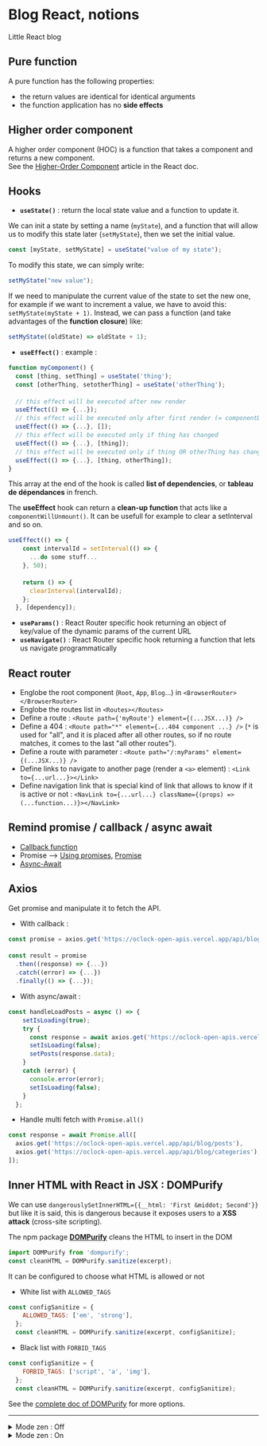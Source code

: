 # Blog React, notions

Little React blog

## Pure function

A pure function has the following properties:

- the return values are identical for identical arguments
- the function application has no **side effects**

## Higher order component

A higher order component (HOC) is a function that takes a component and returns a new component.  
See the [Higher-Order Component](https://fr.reactjs.org/docs/higher-order-components.html#gatsby-focus-wrapper) article in the React doc.

## Hooks

- **`useState()`** : return the local state value and a function to update it.  

We can init a state by setting a name (`myState`), and a function that will allow us to modify this state later (`setMyState`), then we set the initial value.

```js
const [myState, setMyState] = useState("value of my state");
```

To modify this state, we can simply write:

```js
setMyState("new value");
```

If we need to manipulate the current value of the state to set the new one, for example if we want to increment a value, we have to avoid this: `setMyState(myState + 1)`. Instead, we can pass a function (and take advantages of the **function closure**) like:

```js
setMyState((oldState) => oldState + 1);
```

- **`useEffect()`** : example :

```js
function myComponent() {
  const [thing, setThing] = useState('thing');
  const [otherThing, setotherThing] = useState('otherThing');

  // this effect will be executed after new render
  useEffect(() => {...});
  // this effect will be executed only after first render (= componentDidMount)
  useEffect(() => {...}, []);
  // this effect will be executed only if thing has changed
  useEffect(() => {...}, [thing]);
  // this effect will be executed only if thing OR otherThing has changed
  useEffect(() => {...}, [thing, otherThing]);
}
```

This array at the end of the hook is called **list of dependencies**, or **tableau de dépendances** in french.

The **useEffect** hook can return a **clean-up function** that acts like a `componentWillUnmount()`. It can be usefull for example to clear a setInterval and so on.

```js
useEffect(() => {
    const intervalId = setInterval(() => {
      ...do some stuff...
    }, 50);
    
    return () => {
      clearInterval(intervalId);
    };
  }, [dependency]);
```

- **`useParams()`** : React Router specific hook returning an object of key/value of the dynamic params of the current URL
- **`useNavigate()`** : React Router specific hook returning a function that lets us navigate programmatically

## React router

- Englobe the root component (`Root`, `App`, `Blog`...) in `<BrowserRouter></BrowserRouter>`
- Englobe the routes list in `<Routes></Routes>`
- Define a route : `<Route path={'myRoute'} element={(...JSX...)} />`
- Define a 404 : `<Route path="*" element={...404 component ...} />` (`*` is used for "all", and it is placed after all other routes, so if no route matches, it comes to  the last "all other routes").
- Define a route with parameter : `<Route path="/:myParams" element={(...JSX...)} />`
- Define links to navigate to another page (render a `<a>` element) : `<Link to={...url...}></Link>`
- Define navigation link that is special kind of link that allows to know if it is active or not : `<NavLink to={...url...} className={(props) => (...function...)}></NavLink>`

## Remind promise / callback / async await

- [Callback function](https://developer.mozilla.org/fr/docs/Glossary/Callback_function)
- Promise --> [Using promises](https://developer.mozilla.org/fr/docs/Web/JavaScript/Guide/Using_promises), [Promise](https://developer.mozilla.org/fr/docs/Web/JavaScript/Reference/Global_Objects/Promise)
- [Async-Await](https://developer.mozilla.org/fr/docs/Web/JavaScript/Reference/Statements/async_function)

## Axios

Get promise and manipulate it to fetch the API.

- With callback :

```js
const promise = axios.get('https://oclock-open-apis.vercel.app/api/blog/posts');

const result = promise
  .then((response) => {...})
  .catch((error) => {...})
  .finally(() => {...});
```

- With async/await :

```js
const handleLoadPosts = async () => {
    setIsLoading(true);
    try {
      const response = await axios.get('https://oclock-open-apis.vercel.app/api/blog/posts');
      setIsLoading(false);
      setPosts(response.data);
    }
    catch (error) {
      console.error(error);
      setIsLoading(false);
    }
  };
```

- Handle multi fetch with `Promise.all()`

```js
const response = await Promise.all([
  axios.get('https://oclock-open-apis.vercel.app/api/blog/posts'),
  axios.get('https://oclock-open-apis.vercel.app/api/blog/categories'),
]);
```

## Inner HTML with React in JSX : DOMPurify

We can use `dangerouslySetInnerHTML={{__html: 'First &middot; Second'}}` but like it is said, this is dangerous because it exposes users to a **XSS attack** (cross-site scripting).

The npm package **[DOMPurify](https://www.npmjs.com/package/dompurify)** cleans the HTML to insert in the DOM

```js
import DOMPurify from 'dompurify';
const cleanHTML = DOMPurify.sanitize(excerpt);
```

It can be configured to choose what HTML is allowed or not

- White list with `ALLOWED_TAGS`

```js
const configSanitize = {
    ALLOWED_TAGS: ['em', 'strong'],
  };
  const cleanHTML = DOMPurify.sanitize(excerpt, configSanitize);
```

- Black list with `FORBID_TAGS`

```js
const configSanitize = {
    FORBID_TAGS: ['script', 'a', 'img'],
  };
  const cleanHTML = DOMPurify.sanitize(excerpt, configSanitize);
```

See the [complete doc of DOMPurify](https://www.npmjs.com/package/dompurify) for more options.

-------------------

<details>
  <summary>Mode zen : Off</summary>

![Off](./docs/off.png)

</details>

<details>
  <summary>Mode zen : On</summary>

![On](./docs/on.png)

</details>
